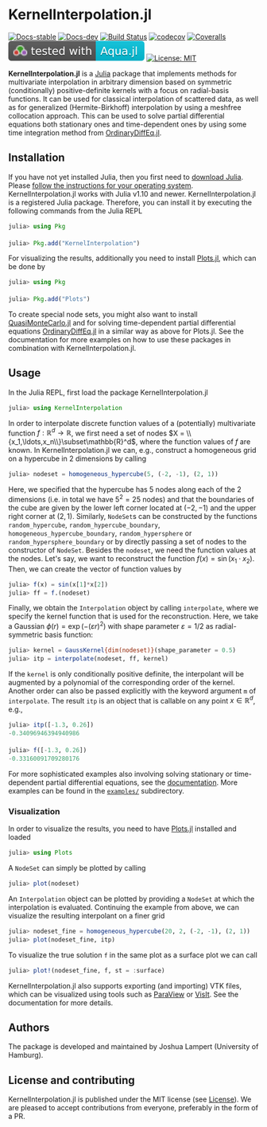 # KernelInterpolation.jl

[![Docs-stable](https://img.shields.io/badge/docs-stable-blue.svg)](https://JoshuaLampert.github.io/KernelInterpolation.jl/stable)
[![Docs-dev](https://img.shields.io/badge/docs-dev-blue.svg)](https://JoshuaLampert.github.io/KernelInterpolation.jl/dev/)
[![Build Status](https://github.com/JoshuaLampert/KernelInterpolation.jl/actions/workflows/CI.yml/badge.svg?branch=main)](https://github.com/JoshuaLampert/KernelInterpolation.jl/actions/workflows/CI.yml?query=branch%3Amain)
[![codecov](https://codecov.io/gh/JoshuaLampert/KernelInterpolation.jl/graph/badge.svg)](https://codecov.io/gh/JoshuaLampert/KernelInterpolation.jl)
[![Coveralls](https://coveralls.io/repos/github/JoshuaLampert/KernelInterpolation.jl/badge.svg?branch=main)](https://coveralls.io/github/JoshuaLampert/KernelInterpolation.jl?branch=main)
[![Aqua QA](https://raw.githubusercontent.com/JuliaTesting/Aqua.jl/master/badge.svg)](https://github.com/JuliaTesting/Aqua.jl)
[![License: MIT](https://img.shields.io/badge/License-MIT-success.svg)](https://opensource.org/licenses/MIT)

**KernelInterpolation.jl** is a [Julia](https://julialang.org/) package that
implements methods for multivariate interpolation in arbitrary dimension based on symmetric (conditionally) positive-definite kernels
with a focus on radial-basis functions. It can be used for classical interpolation of scattered data, as well as for generalized
(Hermite-Birkhoff) interpolation by using a meshfree collocation approach. This can be used to solve partial differential equations both
stationary ones and time-dependent ones by using some time integration method from [OrdinaryDiffEq.jl](https://github.com/SciML/OrdinaryDiffEq.jl).

## Installation

If you have not yet installed Julia, then you first need to [download Julia](https://julialang.org/downloads/). Please
[follow the instructions for your operating system](https://julialang.org/downloads/platform/). KernelInterpolation.jl
works with Julia v1.10 and newer. KernelInterpolation.jl is a registered Julia package. Therefore, you can install it by
executing the following commands from the Julia REPL

```julia
julia> using Pkg

julia> Pkg.add("KernelInterpolation")
```

For visualizing the results, additionally you need to install [Plots.jl](https://github.com/JuliaPlots/Plots.jl), which can be done by

```julia
julia> using Pkg

julia> Pkg.add("Plots")
```

To create special node sets, you might also want to install [QuasiMonteCarlo.jl](https://github.com/SciML/QuasiMonteCarlo.jl) and
for solving time-dependent partial differential equations [OrdinaryDiffEq.jl](https://github.com/SciML/OrdinaryDiffEq.jl) in a
similar way as above for Plots.jl. See the documentation for more examples on how to use these packages in combination with
KernelInterpolation.jl.

## Usage

In the Julia REPL, first load the package KernelInterpolation.jl

```julia
julia> using KernelInterpolation
```

In order to interpolate discrete function values of a (potentially) multivariate function $f: \mathbb{R}^d\to \mathbb{R}$, we
first need a set of nodes $X = \\{x_1,\ldots,x_n\\}\subset\mathbb{R}^d$, where the function values of $f$ are known. In KernelInterpolation.jl
we can, e.g., construct a homogeneous grid on a hypercube in 2 dimensions by calling

```julia
julia> nodeset = homogeneous_hypercube(5, (-2, -1), (2, 1))
```

Here, we specified that the hypercube has 5 nodes along each of the 2 dimensions (i.e. in total we have $5^2 = 25$ nodes) and that the
boundaries of the cube are given by the lower left corner located at $(-2, -1)$ and the upper right corner at $(2, 1)$. Similarly,
`NodeSet`s can be constructed by the functions `random_hypercube`, `random_hypercube_boundary`,
`homogeneous_hypercube_boundary`, `random_hypersphere` or `random_hypersphere_boundary` or by directly passing
a set of nodes to the constructor of `NodeSet`. Besides the `nodeset`, we need the function values at the nodes. Let's say, we
want to reconstruct the function $f(x) = \sin(x_1\cdot x_2)$. Then, we can create the vector of function values by

```julia
julia> f(x) = sin(x[1]*x[2])
julia> ff = f.(nodeset)
```

Finally, we obtain the `Interpolation` object by calling `interpolate`, where we specify the kernel function that is used
for the reconstruction. Here, we take a Gaussian $\phi(r) = \exp(-(\varepsilon r)^2)$ with shape parameter $\varepsilon = 1/2$ as
radial-symmetric basis function:

```julia
julia> kernel = GaussKernel{dim(nodeset)}(shape_parameter = 0.5)
julia> itp = interpolate(nodeset, ff, kernel)
```

If the `kernel` is only conditionally positive definite, the interpolant will be augmented by a polynomial of the corresponding order of
the kernel. Another order can also be passed explicitly with the keyword argument `m` of `interpolate`. The result `itp`
is an object that is callable on any point $x\in\mathbb{R}^d$, e.g.,

```julia
julia> itp([-1.3, 0.26])
-0.34096946394940986

julia> f([-1.3, 0.26])
-0.33160091709280176
```

For more sophisticated examples also involving solving stationary or time-dependent partial differential equations, see the
[documentation](https://joshualampert.github.io/KernelInterpolation.jl/dev/pdes).
More examples can be found in the [`examples/`](https://github.com/JoshuaLampert/KernelInterpolation.jl/tree/main/examples) subdirectory.

### Visualization

In order to visualize the results, you need to have [Plots.jl](https://github.com/JuliaPlots/Plots.jl) installed and loaded

```julia
julia> using Plots
```

A `NodeSet` can simply be plotted by calling

```julia
julia> plot(nodeset)
```

An `Interpolation` object can be plotted by providing a `NodeSet` at which the interpolation is evaluated. Continuing
the example from above, we can visualize the resulting interpolant on a finer grid

```julia
julia> nodeset_fine = homogeneous_hypercube(20, 2, (-2, -1), (2, 1))
julia> plot(nodeset_fine, itp)
```

To visualize the true solution `f` in the same plot as a surface plot we can call

```julia
julia> plot!(nodeset_fine, f, st = :surface)
```

KernelInterpolation.jl also supports exporting (and importing) VTK files, which can be visualized using tools
such as [ParaView](https://www.paraview.org/) or [VisIt](https://visit-dav.github.io/visit-website/). See the documentation
for more details.

## Authors

The package is developed and maintained by Joshua Lampert (University of Hamburg).

## License and contributing

KernelInterpolation.jl is published under the MIT license (see [License](https://github.com/JoshuaLampert/KernelInterpolation.jl/blob/main/LICENSE)).
We are pleased to accept contributions from everyone, preferably in the form of a PR.
